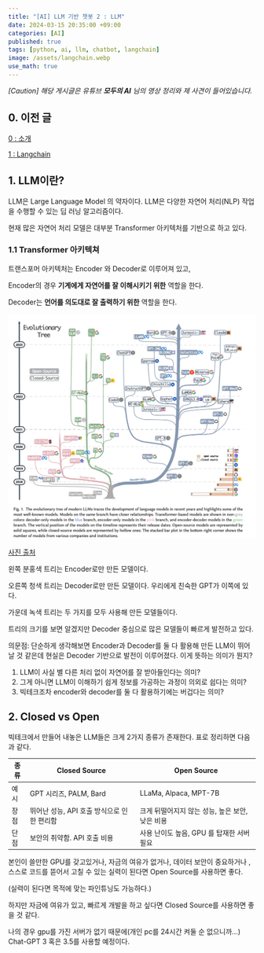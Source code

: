 ```yaml
---
title: "[AI] LLM 기반 챗봇 2 : LLM"
date: 2024-03-15 20:35:00 +09:00
categories: [AI]
published: true
tags: [python, ai, llm, chatbot, langchain]
image: /assets/langchain.webp
use_math: true
---
```


*[Caution] 해당 게시글은 유튜브 **모두의 AI** 님의 영상 정리와 제 사견이 들어있습니다.*

## 0. 이전 글

[0 : 소개](https://astro-yu.github.io/posts/LLM-Chatbot1/)

[1 : Langchain](https://astro-yu.github.io/posts/LLM-Chatbot2/)

## 1. LLM이란?

LLM은 Large Language Model 의 약자이다. LLM은 다양한 자연어 처리(NLP) 작업을 수행할 수 있는 딥 러닝 알고리즘이다.

현재 많은 자연어 처리 모델은 대부분 Transformer 아키텍처를 기반으로 하고 있다.

### 1.1 Transformer 아키텍쳐

트랜스포머 아키텍처는 Encoder 와 Decoder로 이루어져 있고, 

Encoder의 경우 **기계에게 자연어를 잘 이해시키기 위한** 역할을 한다.

Decoder는 **언어를 의도대로 잘 출력하기 위한** 역할을 한다.

![](/assets/llm.webp)

[사진 출처](https://www.interconnects.ai/p/llm-development-paths)

왼쪽 분홍색 트리는 Encoder로만 만든 모델이다.

오른쪽 청색 트리는 Decoder로만 만든 모델이다. 우리에게 친숙한 GPT가 이쪽에 있다.

가운데 녹색 트리는 두 가지를 모두 사용해 만든 모델들이다.

트리의 크기를 보면 알겠지만 Decoder 중심으로 많은 모델들이 빠르게 발전하고 있다.

의문점: 단순하게 생각해보면 Encoder과 Decoder를 둘 다 활용해 만든 LLM이 뛰어날 것 같은데 현실은 Decoder 기반으로 발전이 이루어졌다. 이게 뜻하는 의미가 뭔지? 

1. LLM이 사실 별 다른 처리 없이 자연어를 잘 받아들인다는 의미?
2. 그게 아니면 LLM이 이해하기 쉽게 정보를 가공하는 과정이 의외로 쉽다는 의미?
3. 빅테크조차 encoder와 decoder를 둘 다 활용하기에는 버겁다는 의미?

## 2. Closed vs Open

빅테크에서 만들어 내놓은 LLM들은 크게 2가지 종류가 존재한다. 표로 정리하면 다음과 같다.

| 종류 | Closed Source | Open Source |
| --- | --- | --- |
| 예시 | GPT 시리즈, PALM, Bard | LLaMa, Alpaca, MPT-7B |
| 장점 | 뛰어난 성능, API 호출 방식으로 인한 편리함 | 크게 뒤떨어지지 않는 성능, 높은 보안, 낮은 비용 |
| 단점 | 보안의 취약함. API 호출 비용 | 사용 난이도 높음, GPU 를 탑재한 서버 필요 |

본인이 쓸만한 GPU를 갖고있거나, 자금의 여유가 없거나, 데이터 보안이 중요하거나 ,스스로 코드를 뜯어서 고칠 수 있는 실력이 된다면 Open Source를 사용하면 좋다.

(실력이 된다면 목적에 맞는 파인튜닝도 가능하다.)

하지만 자금에 여유가 있고, 빠르게 개발을 하고 싶다면 Closed Source를 사용하면 좋을 것 같다.

나의 경우 gpu를 가진 서버가 없기 때문에(개인 pc를 24시간 켜둘 순 없으니까…) Chat-GPT 3 혹은 3.5를 사용할 예정이다.